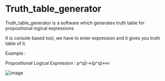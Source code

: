 # Truth_table_generator
Truth_table_generator  is a software which generates truth table for propositional logical expressions

It is console based tool, we have to enter expression and it gives you truth table of it. 



Example :

Propositional Logical Expression :   p^q|r->(p^q)<->r

![image](https://user-images.githubusercontent.com/86146159/218009161-ad6350b3-5928-4289-8042-cbe78889a04a.png)
